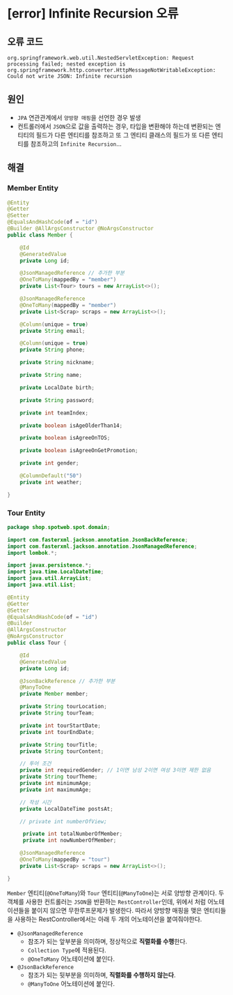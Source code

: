 # [error] Infinite Recursion 오류 

## 오류 코드
```
org.springframework.web.util.NestedServletException: Request processing failed; nested exception is org.springframework.http.converter.HttpMessageNotWritableException: Could not write JSON: Infinite recursion
```
## 원인
- `JPA` 연관관계에서 `양방향 매핑`을 선언한 경우 발생
- 컨트롤러에서 `JSON`으로 값을 출력하는 경우, 타입을 변환해야 하는데 변환되는 엔티티의 필드가 다른 엔티티를 참조하고 또 그 엔티티 클래스의 필드가 또 다른 엔티티를 참조하고의 `Infinite Recursion`...

## 해결
### Member Entity
``` java
@Entity
@Getter
@Setter
@EqualsAndHashCode(of = "id")
@Builder @AllArgsConstructor @NoArgsConstructor
public class Member {

    @Id
    @GeneratedValue
    private Long id;

    @JsonManagedReference // 추가한 부분
    @OneToMany(mappedBy = "member")
    private List<Tour> tours = new ArrayList<>();

    @JsonManagedReference 
    @OneToMany(mappedBy = "member")
    private List<Scrap> scraps = new ArrayList<>();

    @Column(unique = true)
    private String email;

    @Column(unique = true)
    private String phone;

    private String nickname;

    private String name;

    private LocalDate birth;

    private String password;

    private int teamIndex;

    private boolean isAgeOlderThan14;

    private boolean isAgreeOnTOS;

    private boolean isAgreeOnGetPromotion;

    private int gender;

    @ColumnDefault("50")
    private int weather;

}
```
### Tour Entity
```java
package shop.spotweb.spot.domain;

import com.fasterxml.jackson.annotation.JsonBackReference;
import com.fasterxml.jackson.annotation.JsonManagedReference;
import lombok.*;

import javax.persistence.*;
import java.time.LocalDateTime;
import java.util.ArrayList;
import java.util.List;

@Entity
@Getter
@Setter
@EqualsAndHashCode(of = "id")
@Builder
@AllArgsConstructor
@NoArgsConstructor
public class Tour {

    @Id
    @GeneratedValue
    private Long id;

    @JsonBackReference // 추가한 부분
    @ManyToOne
    private Member member;

    private String tourLocation;
    private String tourTeam;

    private int tourStartDate;
    private int tourEndDate;

    private String tourTitle;
    private String tourContent;

    // 투어 조건
    private int requiredGender; // 1이면 남성 2이면 여성 3이면 제한 없음
    private String tourTheme;
    private int minimumAge;
    private int maximumAge;

    // 작성 시간
    private LocalDateTime postsAt;

    // private int numberOfView;

     private int totalNumberOfMember;
     private int nowNumberOfMember;

    @JsonManagedReference
    @OneToMany(mappedBy = "tour")
    private List<Scrap> scraps = new ArrayList<>();

}
```

`Member` 엔티티(`@OneToMany`)와 `Tour` 엔티티(`@ManyToOne`)는 서로 양방향 관계이다.
두 객체를 사용한 컨트롤러는 `JSON`을 반환하는 `RestController`인데, 위에서 처럼 어노테이션들을 붙이지 않으면 무한루프문제가 발생한다. 따라서 양방향 매핑을 맺은 엔티티들을 사용하는 RestController에서는 아래 두 개의 어노테이션을 붙여줘야한다.
- `@JsonManagedReference` 
    - 참조가 되는 앞부분을 의미하며, 정상적으로 **직렬화를 수행**한다.
    - `Collection Type`에 적용된다.
    - `@OneToMany` 어노테이션에 붙인다.
- `@JsonBackReference`
    - 참조가 되는 뒷부분을 의미하며, **직렬화를 수행하지 않는다**.
    - `@ManyToOne` 어노테이션에 붙인다. 
